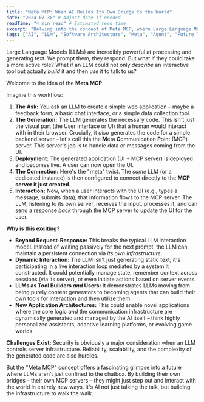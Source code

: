 ```yaml
---
title: "Meta MCP: When AI Builds Its Own Bridge to the World"
date: "2024-07-30" # Adjust date if needed
readTime: "4 min read" # Estimated read time
excerpt: "Delving into the concept of Meta MCP, where Large Language Models generate both a user interface and a backend server, enabling them to interact persistently and dynamically beyond simple request-response cycles."
tags: ["AI", "LLM", "Software Architecture", "Meta", "Agent", "Future Tech"]
---
```


Large Language Models (LLMs) are incredibly powerful at processing and generating text. We prompt them, they respond. But what if they could take a more active role? What if an LLM could not only *describe* an interactive tool but actually *build* it and then *use* it to talk to us?

Welcome to the idea of the **Meta MCP**.

Imagine this workflow:

1.  **The Ask:** You ask an LLM to create a simple web application – maybe a feedback form, a basic chat interface, or a simple data collection tool.
2.  **The Generation:** The LLM generates the necessary code. This isn't just the visual part (the User Interface or UI) that a human would interact with in their browser. Crucially, it *also* generates the code for a simple backend server – let's call this the **M**eta **C**ommunication **P**oint (MCP) server. This server's job is to handle data or messages coming from the UI.
3.  **Deployment:** The generated application (UI + MCP server) is deployed and becomes live. A user can now open the UI.
4.  **The Connection:** Here's the "meta" twist. The *same LLM* (or a dedicated instance) is then configured to connect directly to the **MCP server it just created**.
5.  **Interaction:** Now, when a user interacts with the UI (e.g., types a message, submits data), that information flows to the MCP server. The LLM, listening to its own server, receives the input, processes it, and can send a response *back* through the MCP server to update the UI for the user.

**Why is this exciting?**

*   **Beyond Request-Response:** This breaks the typical LLM interaction model. Instead of waiting passively for the next prompt, the LLM can maintain a persistent connection via *its own infrastructure*.
*   **Dynamic Interaction:** The LLM isn't just generating static text; it's participating in a live interaction loop mediated by a system it constructed. It could potentially manage state, remember context across sessions (via its server), or even initiate actions based on server events.
*   **LLMs as Tool Builders *and* Users:** It demonstrates LLMs moving from being purely content generators to becoming agents that can build their own tools for interaction and then utilize them.
*   **New Application Architectures:** This could enable novel applications where the core logic *and* the communication infrastructure are dynamically generated and managed by the AI itself – think highly personalized assistants, adaptive learning platforms, or evolving game worlds.

**Challenges Exist:** Security is obviously a major consideration when an LLM controls server infrastructure. Reliability, scalability, and the complexity of the generated code are also hurdles.

But the "Meta MCP" concept offers a fascinating glimpse into a future where LLMs aren't just confined to the chatbox. By building their own bridges – their own MCP servers – they might just step out and interact with the world in entirely new ways. It's AI not just talking the talk, but building the infrastructure to walk the walk. 